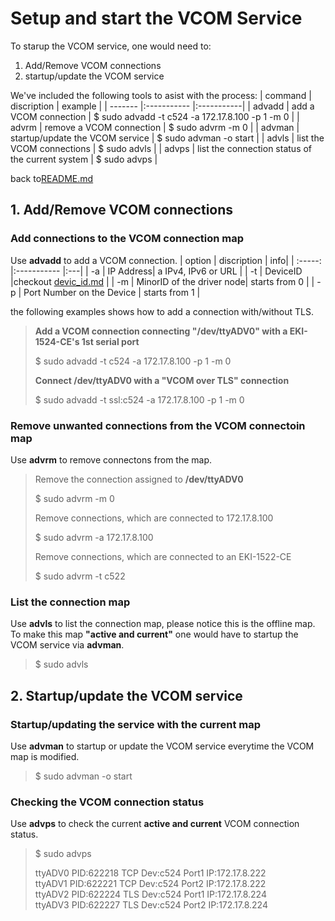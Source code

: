 # Setup and start the VCOM Service
To starup the VCOM service, one would need to:
1. Add/Remove VCOM connections
2. startup/update the VCOM service

We've included the following tools to asist with the process:
| command | discription | example |
| ------- |:----------- |:-----------|
| advadd | add a VCOM connection | $ sudo advadd -t c524 -a 172.17.8.100 -p 1 -m 0 |
| advrm | remove a VCOM connection | $ sudo advrm -m 0 |
| advman | startup/update the VCOM service | $ sudo advman -o start |
| advls | list the VCOM connections | $ sudo advls |
| advps | list the connection status of the current system |  $ sudo advps |

back to[README.md](../README.md)

## 1. Add/Remove VCOM connections

### Add connections to the VCOM connection map
Use **advadd** to add a VCOM connection.
| option | discription | info|
| :-----: |:----------- |:---|
| -a | IP Address| a IPv4, IPv6 or URL |
| -t | DeviceID |checkout [devic_id.md](device_id.md) |
| -m | MinorID of the driver node| starts from 0 |
| -p | Port Number on the Device | starts from 1 |

the following examples shows how to add a connection with/without TLS.
> **Add a VCOM connection connecting "/dev/ttyADV0" with a EKI-1524-CE's 1st serial port**
> 
> $ sudo advadd -t c524 -a 172.17.8.100 -p 1 -m 0
>
>**Connect /dev/ttyADV0 with a "VCOM over TLS" connection**
>
> $ sudo advadd -t ssl:c524 -a 172.17.8.100 -p 1 -m 0

### Remove unwanted connections from the VCOM connectoin map
Use **advrm** to remove connectons from the map.
> Remove the connection assigned to **/dev/ttyADV0**
> 
> $ sudo advrm -m 0
>
>Remove connections, which are connected to 172.17.8.100
>
> $ sudo advrm -a 172.17.8.100
> 
>Remove connections, which are connected to an EKI-1522-CE
>
> $ sudo advrm -t c522

### List the connection map
Use **advls** to list the connection map, please notice this is the offline map.
To make this map **"active and current"** one would have to startup the VCOM service via **advman**.
> $ sudo advls

## 2. Startup/update the VCOM service

### Startup/updating the service with the current map
Use **advman** to startup or update the VCOM service everytime the VCOM map is modified.
> $ sudo advman -o start

### Checking the VCOM connection status
Use **advps** to check the current **active and current** VCOM connection status.
> $ sudo advps
>  
> ttyADV0 PID:622218 TCP Dev:c524 Port1 IP:172.17.8.222  
> ttyADV1 PID:622221 TCP Dev:c524 Port2 IP:172.17.8.222  
> ttyADV2 PID:622224 TLS Dev:c524 Port1 IP:172.17.8.224  
> ttyADV3 PID:622227 TLS Dev:c524 Port2 IP:172.17.8.224  
